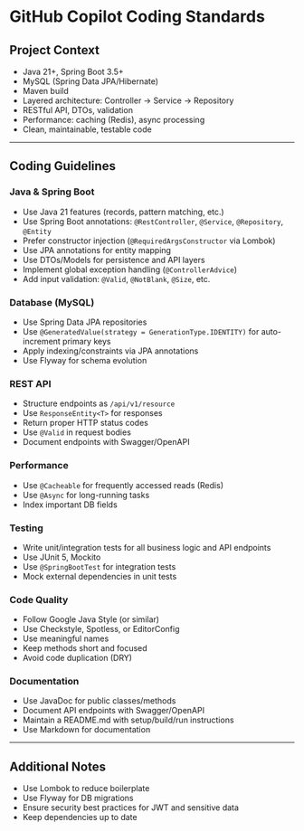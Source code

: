 # GitHub Copilot Coding Standards

## Project Context

- Java 21+, Spring Boot 3.5+
- MySQL (Spring Data JPA/Hibernate)
- Maven build
- Layered architecture: Controller → Service → Repository
- RESTful API, DTOs, validation
- Performance: caching (Redis), async processing
- Clean, maintainable, testable code

---

## Coding Guidelines

### Java & Spring Boot

- Use Java 21 features (records, pattern matching, etc.)
- Use Spring Boot annotations: `@RestController`, `@Service`, `@Repository`, `@Entity`
- Prefer constructor injection (`@RequiredArgsConstructor` via Lombok)
- Use JPA annotations for entity mapping
- Use DTOs/Models for persistence and API layers
- Implement global exception handling (`@ControllerAdvice`)
- Add input validation: `@Valid`, `@NotBlank`, `@Size`, etc.

### Database (MySQL)

- Use Spring Data JPA repositories
- Use `@GeneratedValue(strategy = GenerationType.IDENTITY)` for auto-increment primary keys
- Apply indexing/constraints via JPA annotations
- Use Flyway for schema evolution

### REST API

- Structure endpoints as `/api/v1/resource`
- Use `ResponseEntity<T>` for responses
- Return proper HTTP status codes
- Use `@Valid` in request bodies
- Document endpoints with Swagger/OpenAPI

### Performance

- Use `@Cacheable` for frequently accessed reads (Redis)
- Use `@Async` for long-running tasks
- Index important DB fields

### Testing

- Write unit/integration tests for all business logic and API endpoints
- Use JUnit 5, Mockito
- Use `@SpringBootTest` for integration tests
- Mock external dependencies in unit tests

### Code Quality

- Follow Google Java Style (or similar)
- Use Checkstyle, Spotless, or EditorConfig
- Use meaningful names
- Keep methods short and focused
- Avoid code duplication (DRY)

### Documentation

- Use JavaDoc for public classes/methods
- Document API endpoints with Swagger/OpenAPI
- Maintain a README.md with setup/build/run instructions
- Use Markdown for documentation

---

## Additional Notes

- Use Lombok to reduce boilerplate
- Use Flyway for DB migrations
- Ensure security best practices for JWT and sensitive data
- Keep dependencies up to date
